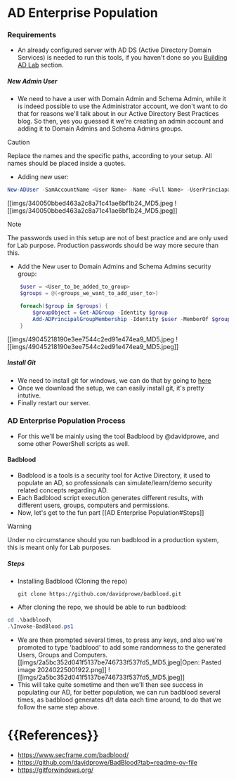 # AD Enterprise Population

### Requirements ###
- An already configured server with AD DS (Active Directory Domain Services) is needed to run this tools, if you haven't done so you [Building AD Lab](https://github.com/krooth/lazy-AD/blob/main/Active%20Directory%20Lab%20Build/Building%20AD%20Lab.md) section.
##### New Admin User #####
- We need to have a user with Domain Admin and Schema Admin, while it is indeed possible to use the Administrator account, we don't want to do that for reasons we'll talk about in our Active Directory Best Practices blog. So then, yes you guessed it we're creating an admin account and adding it to Domain Admins and Schema Admins groups.
>[!CAUTION]
> Replace the names and the specific paths, according to your setup. All names should be placed inside a quotes.
 
- Adding new user:
```PowerShell
New-ADUser -SamAccountName <User Name> -Name <Full Name> -UserPrinciapal "<User Name>@doamin.domainextension" -AccountPassword(ConvertTo-SecureString <Your_Password> -AsPlainText -Force) -Enabled $true -Path "OU=<your_path>,DC=domain,DC=domainextension"
```

[[imgs/340050bbed463a2c8a71c41ae6bf1b24_MD5.jpeg
![[imgs/340050bbed463a2c8a71c41ae6bf1b24_MD5.jpeg]]
> [!Note]
> The passwords used in this setup are not of best practice and are only used for Lab purpose. Production passwords should be way more secure than this.

- Add the New user to Domain Admins and Schema Admins security group:
```PowerShell
	$user = <User_to_be_added_to_group>
	$groups = @(<groups_we_want_to_add_user_to>)

	foreach($group in $groups) {
		$groupObject = Get-ADGroup -Identity $group
		Add-ADPrincipalGroupMembership -Identity $user -MemberOf $groupObject
	}
```

[[imgs/49045218190e3ee7544c2ed91e474ea9_MD5.jpeg
![[imgs/49045218190e3ee7544c2ed91e474ea9_MD5.jpeg]]

##### Install Git #####
- We need to install git for windows, we can do that by going to [here](https://github.com/git-for-windows/git/releases/download/v2.44.0.windows.1/Git-2.44.0-64-bit.exe)
- Once we download the setup, we can easily install git, it's pretty intutive.
- Finally restart our server.
### AD Enterprise Population Process ###
- For this we'll be mainly using the tool Badblood by @davidprowe, and some other PowerShell scripts as well.

#### Badblood ####
- Badblood is a tools is a security tool for Active Directory, it used to populate an AD, so professionals can simulate/learn/demo security related concepts regarding AD.
- Each Badblood script execution generates different results, with different users, groups, computers and permissions.
- Now, let's get to the fun part [[AD Enterprise Population#Steps]]
> [!Warning]
> Under no circumstance should you run badblood in a production system, this is meant only for Lab purposes.
##### Steps #####
- Installing Badblood (Cloning the repo)
	```
	git clone https://github.com/davidprowe/badblood.git
	```
- After cloning the repo, we should be able to run badblood:
```Powershell
cd .\badblood\
.\Invoke-BadBlood.ps1
```
- We are then prompted several times, to press any keys, and also we're promoted to type 'badblood' to add some randomness to the generated Users, Groups and Computers.
[[imgs/2a5bc352d041f5137be746733f537fd5_MD5.jpeg|Open: Pasted image 20240225001922.png]]
![[imgs/2a5bc352d041f5137be746733f537fd5_MD5.jpeg]]
- This will take quite sometime and then we'll then see success in populating our AD, for better population, we can run badblood several times, as badblood generates d/t data each time around, to do that we follow the same step above.
# {{References}}
- https://www.secframe.com/badblood/
- https://github.com/davidprowe/BadBlood?tab=readme-ov-file
- https://gitforwindows.org/
